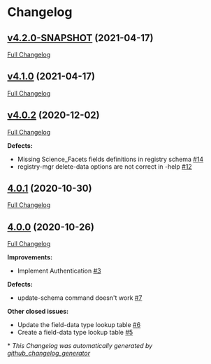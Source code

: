 # Changelog

## [v4.2.0-SNAPSHOT](https://github.com/NASA-PDS/pds-registry-mgr-elastic/tree/v4.2.0-SNAPSHOT) (2021-04-17)

[Full Changelog](https://github.com/NASA-PDS/pds-registry-mgr-elastic/compare/v4.1.0...v4.2.0-SNAPSHOT)

## [v4.1.0](https://github.com/NASA-PDS/pds-registry-mgr-elastic/tree/v4.1.0) (2021-04-17)

[Full Changelog](https://github.com/NASA-PDS/pds-registry-mgr-elastic/compare/v4.0.2...v4.1.0)

## [v4.0.2](https://github.com/NASA-PDS/pds-registry-mgr-elastic/tree/v4.0.2) (2020-12-02)

[Full Changelog](https://github.com/NASA-PDS/pds-registry-mgr-elastic/compare/4.0.1...v4.0.2)

**Defects:**

- Missing Science\_Facets fields definitions in registry schema [\#14](https://github.com/NASA-PDS/pds-registry-mgr-elastic/issues/14)
- registry-mgr  delete-data options are not correct in -help [\#12](https://github.com/NASA-PDS/pds-registry-mgr-elastic/issues/12)

## [4.0.1](https://github.com/NASA-PDS/pds-registry-mgr-elastic/tree/4.0.1) (2020-10-30)

[Full Changelog](https://github.com/NASA-PDS/pds-registry-mgr-elastic/compare/4.0.0...4.0.1)

## [4.0.0](https://github.com/NASA-PDS/pds-registry-mgr-elastic/tree/4.0.0) (2020-10-26)

[Full Changelog](https://github.com/NASA-PDS/pds-registry-mgr-elastic/compare/7fd5a2640c71921f086fa467648c78d108c4bb24...4.0.0)

**Improvements:**

- Implement Authentication [\#3](https://github.com/NASA-PDS/pds-registry-mgr-elastic/issues/3)

**Defects:**

- update-schema command doesn't work [\#7](https://github.com/NASA-PDS/pds-registry-mgr-elastic/issues/7)

**Other closed issues:**

- Update the field-data type lookup table [\#6](https://github.com/NASA-PDS/pds-registry-mgr-elastic/issues/6)
- Create a field-data type lookup table [\#5](https://github.com/NASA-PDS/pds-registry-mgr-elastic/issues/5)



\* *This Changelog was automatically generated by [github_changelog_generator](https://github.com/github-changelog-generator/github-changelog-generator)*
